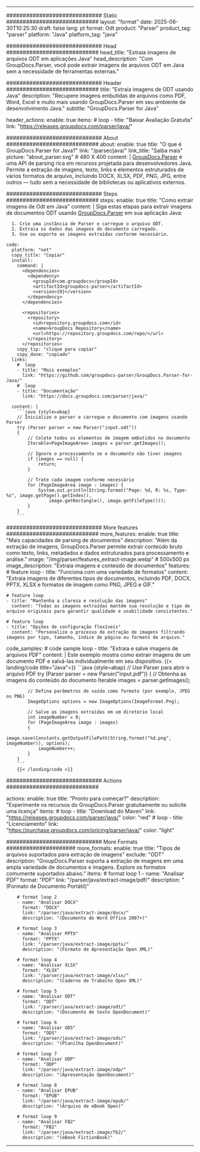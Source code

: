 


---
############################# Static ############################
layout: "format"
date:  2025-06-30T10:25:30
draft: false
lang: pt
format: Odt
product: "Parser"
product_tag: "parser"
platform: "Java"
platform_tag: "java"

############################# Head ############################
head_title: "Extraia imagens de arquivos ODT em aplicações Java"
head_description: "Com GroupDocs.Parser, você pode extrair imagens de arquivos ODT em Java sem a necessidade de ferramentas externas."

############################# Header ############################
title: "Extraia imagens de ODT usando Java" 
description: "Recupere imagens embutidas de arquivos como PDF, Word, Excel e muito mais usando GroupDocs.Parser em seu ambiente de desenvolvimento Java."
subtitle: "GroupDocs.Parser for Java" 

header_actions:
  enable: true
  items:
    #  loop
    - title: "Baixar Avaliação Gratuita"
      link: "https://releases.groupdocs.com/parser/java/"
      
############################# About ############################
about:
    enable: true
    title: "O que é GroupDocs.Parser for Java?"
    link: "/parser/java/"
    link_title: "Saiba mais"
    picture: "about_parser.svg" # 480 X 400
    content: |
       [GroupDocs.Parser](/parser/java/) é uma API de parsing rica em recursos projetada para desenvolvedores Java. Permite a extração de imagens, texto, links e elementos estruturados de vários formatos de arquivo, incluindo DOCX, XLSX, PDF, PNG, JPG, entre outros — tudo sem a necessidade de bibliotecas ou aplicativos externos.

############################# Steps ############################
steps:
    enable: true
    title: "Como extrair imagens de Odt em Java"
    content: |
      Siga estas etapas para extrair imagens de documentos ODT usando [GroupDocs.Parser](/parser/java/) em sua aplicação Java:
      
      1. Crie uma instância de Parser e carregue o arquivo ODT.
      2. Extraia os dados das imagens do documento carregado.
      3. Use ou exporte as imagens extraídas conforme necessário.
   
    code:
      platform: "net"
      copy_title: "Copiar"
      install:
        command: |
          <dependencies>
            <dependency>
              <groupId>com.groupdocs</groupId>
              <artifactId>groupdocs-parser</artifactId>
              <version>{0}</version>
            </dependency>
          </dependencies>

          <repositories>
            <repository>
              <id>repository.groupdocs.com</id>
              <name>GroupDocs Repository</name>
              <url>https://repository.groupdocs.com/repo/</url>
            </repository>
          </repositories>
        copy_tip: "clique para copiar"
        copy_done: "copiado"
      links:
        #  loop
        - title: "Mais exemplos"
          link: "https://github.com/groupdocs-parser/GroupDocs.Parser-for-Java/"
        #  loop
        - title: "Documentação"
          link: "https://docs.groupdocs.com/parser/java/"
          
      content: |
        ```java {style=abap}
        // Inicialize o parser e carregue o documento com imagens usando Parser
        try (Parser parser = new Parser("input.odt"))
        {
            // Colete todos os elementos de imagem embutidos no documento
            Iterable<PageImageArea> images = parser.getImages();

            // Ignore o processamento se o documento não tiver imagens
            if (images == null) {
                return;
            }

            // Trate cada imagem conforme necessário
            for (PageImageArea image : images) {
                System.out.println(String.format("Page: %d, R: %s, Type: %s", image.getPage().getIndex(), 
                    image.getRectangle(), image.getFileType()));
            }
        }
        ```            

############################# More features ############################
more_features:
  enable: true
  title: "Mais capacidades de parsing de documentos"
  description: "Além da extração de imagens, GroupDocs.Parser permite extrair conteúdo bruto como texto, links, metadados e dados estruturados para processamento e análise."
  image: "/img/parser/features_extract-image.webp" # 500x500 px
  image_description: "Extraia imagens e conteúdo de documentos"
  features:
    # feature loop
    - title: "Funciona com uma variedade de formatos"
      content: "Extraia imagens de diferentes tipos de documentos, incluindo PDF, DOCX, PPTX, XLSX e formatos de imagem como PNG, JPEG e GIF."

    # feature loop
    - title: "Mantenha a clareza e resolução das imagens"
      content: "Todas as imagens extraídas mantêm sua resolução e tipo de arquivo originais para garantir qualidade e usabilidade consistentes."

    # feature loop
    - title: "Opções de configuração flexíveis"
      content: "Personalize o processo de extração de imagens filtrando imagens por tipo, tamanho, índice de página ou formato de arquivo."
      
  code_samples:
    # code sample loop
    - title: "Extraia e salve imagens de arquivos PDF"
      content: |
        Este exemplo mostra como extrair imagens de um documento PDF e salvá-las individualmente em seu dispositivo.
        {{< landing/code title="Java">}}
        ```java {style=abap}
        //  Use Parser para abrir o arquivo PDF
        try (Parser parser = new Parser("input.pdf"))
        {
            // Obtenha as imagens do conteúdo do documento
            Iterable<PageImageArea> images = parser.getImages();

            // Defina parâmetros de saída como formato (por exemplo, JPEG ou PNG)
            ImageOptions options = new ImageOptions(ImageFormat.Png);

            // Salve as imagens extraídas em um diretório local
            int imageNumber = 0;
            for (PageImageArea image : images)
            {
                image.save(Constants.getOutputFilePath(String.format("%d.png", imageNumber)), options);
                imageNumber++;
            }
        }
        ```
        {{< /landing/code >}}


############################# Actions ############################

actions:
  enable: true
  title: "Pronto para começar?"
  description: "Experimente os recursos do GroupDocs.Parser gratuitamente ou solicite uma licença"
  items:
    #  loop
    - title: "Download do Maven"
      link: "https://releases.groupdocs.com/parser/java/"
      color: "red"
        #  loop
    - title: "Licenciamento"
      link: "https://purchase.groupdocs.com/pricing/parser/java/"
      color: "light"


############################# More Formats #####################
more_formats:
    enable: true
    title: "Tipos de arquivos suportados para extração de imagens"
    exclude: "ODT"
    description: "GroupDocs.Parser suporta a extração de imagens em uma ampla variedade de documentos e imagens. Explore os formatos comumente suportados abaixo."
    items: 
        # format loop 1
        - name: "Analisar PDF"
          format: "PDF"
          link: "/parser/java/extract-image/pdf/"
          description: "(Formato de Documento Portátil)"
          
        # format loop 2
        - name: "Analisar DOCX"
          format: "DOCX"
          link: "/parser/java/extract-image/docx/"
          description: "(Documento do Word Office 2007+)"
          
        # format loop 3
        - name: "Analisar PPTX"
          format: "PPTX"
          link: "/parser/java/extract-image/pptx/"
          description: "(Formato de Apresentação Open XML)"
          
        # format loop 4
        - name: "Analisar XLSX"
          format: "XLSX"
          link: "/parser/java/extract-image/xlsx/"
          description: "(Caderno de Trabalho Open XML)"
          
        # format loop 5
        - name: "Analisar ODT"
          format: "ODT"
          link: "/parser/java/extract-image/odt/"
          description: "(Documento de texto OpenDocument)"
          
        # format loop 6
        - name: "Analisar ODS"
          format: "ODS"
          link: "/parser/java/extract-image/ods/"
          description: "(Planilha OpenDocument)"
          
        # format loop 7
        - name: "Analisar ODP"
          format: "ODP"
          link: "/parser/java/extract-image/odp/"
          description: "(Apresentação OpenDocument)"
          
        # format loop 8
        - name: "Analisar EPUB"
          format: "EPUB"
          link: "/parser/java/extract-image/epub/"
          description: "(Arquivo de eBook Open)"
          
        # format loop 9
        - name: "Analisar FB2"
          format: "FB2"
          link: "/parser/java/extract-image/fb2/"
          description: "(eBook FictionBook)"
         
          

---